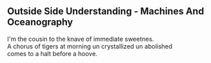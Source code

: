 Outside Side Understanding - Machines And Oceanography
------------------------------------------------------
I'm the cousin to the knave of immediate sweetnes.  
A chorus of tigers at morning un crystallized un abolished  
comes to a halt before a hoove.  
